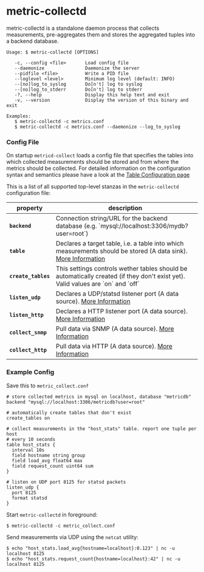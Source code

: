 metric-collectd
===============

metric-collectd is a standalone daemon process that collects measurements,
pre-aggregates them and stores the aggregated tuples into a backend database.

    Usage: $ metric-collectd [OPTIONS]

       -c, --config <file>       Load config file
       --daemonize               Daemonize the server
       --pidfile <file>          Write a PID file
       --loglevel <level>        Minimum log level (default: INFO)
       --[no]log_to_syslog       Do[n't] log to syslog
       --[no]log_to_stderr       Do[n't] log to stderr
       -?, --help                Display this help text and exit
       -v, --version             Display the version of this binary and exit

    Examples:
       $ metric-collectd -c metrics.conf
       $ metric-collectd -c metrics.conf --daemonize --log_to_syslog


### Config File

On startup `metricd-collect` loads a config file that specifies the tables into
which collected measurements should be stored and from where the metrics should
be collected. For detailed information on the configuration syntax and semantics
please have a look at the [Table Configuration page](/documentation/table_configration)

This is a list of all supported top-level stanzas in the `metric-collectd`
configuration file:

<table>
  <thead>
    <tr>
      <th>property</th>
      <th>description</th>
    </tr>
  </thead>
  <tbody>
    <tr>
      <td><code><strong>backend</strong></code></td>
      <td>Connection string/URL for the backend database (e.g. `mysql://localhost:3306/mydb?user=root`)</td>
    </tr>
    <tr>
      <td><code><strong>table</strong></code></td>
      <td>Declares a target table, i.e. a table into which measurements should be stored (A data sink). <a href="/documentation/table_configuration">More Information</a></td>
    </tr>
    <tr>
      <td><code><strong>create_tables</strong></code></td>
      <td>This settings controls wether tables should be automatically created (if they don't exist yet). Valid values are `on` and `off`</td>
    </tr>
    <tr>
      <td><code><strong>listen_udp</strong></code></td>
      <td>Declares a UDP/statsd listener port (A data source). <a href="/documentation/collect_via_udp">More Information</a></td>
    </tr>
    <tr>
      <td><code><strong>listen_http</strong></code></td>
      <td>Declares a HTTP listener port (A data source). <a href="/documentation/collect_via_http">More Information</a></td>
    </tr>
    <tr>
      <td><code><strong>collect_snmp</strong></code></td>
      <td>Pull data via SNMP (A data source). <a href="/documentation/collect_via_snmp">More Information</a></td>
    </tr>
    <tr>
      <td><code><strong>collect_http</strong></code></td>
      <td>Pull data via HTTP (A data source). <a href="/documentation/collect_via_http">More Information</a></td>
    </tr>
  </tbody>
</table>

### Example Config

Save this to `metric_collect.conf`

    # store collected metrics in mysql on localhost, database "metricdb"
    backend "mysql://localhost:3306/metricdb?user=root"

    # automatically create tables that don't exist
    create_tables on

    # collect measurements in the "host_stats" table. report one tuple per host
    # every 10 seconds
    table host_stats {
      interval 10s
      field hostname string group
      field load_avg float64 max
      field request_count uint64 sum
    }

    # listen on UDP port 8125 for statsd packets
    listen_udp {
      port 8125
      format statsd
    }

Start `metric-collectd` in foreground:

    $ metric-collectd -c metric_collect.conf

Send measurements via UDP using the `netcat` utility:

    $ echo "host_stats.load_avg{hostname=localhost}:0.123" | nc -u localhost 8125
    $ echo "host_stats.request_count{hostname=localhost}:42" | nc -u localhost 8125

